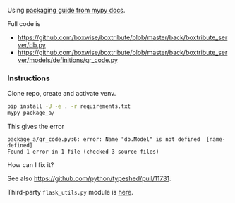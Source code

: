 Using [packaging guide from mypy docs](https://mypy.readthedocs.io/en/stable/installed_packages.html#creating-pep-561-compatible-packages).

Full code is
- https://github.com/boxwise/boxtribute/blob/master/back/boxtribute_server/db.py
- https://github.com/boxwise/boxtribute/blob/master/back/boxtribute_server/models/definitions/qr_code.py

### Instructions

Clone repo, create and activate venv.

```sh
pip install -U -e . -r requirements.txt
mypy package_a/
```

This gives the error

```
package_a/qr_code.py:6: error: Name "db.Model" is not defined  [name-defined]
Found 1 error in 1 file (checked 3 source files)
```

How can I fix it?

See also https://github.com/python/typeshed/pull/11731.

Third-party `flask_utils.py` module is [here](https://github.com/coleifer/peewee/blob/master/playhouse/flask_utils.py).
